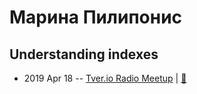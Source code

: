 # Марина Пилипонис

## Understanding indexes
- 2019 Apr 18 -- [Tver.io Radio Meetup](https://www.youtube.com/watch?v=bTfEyYkqPfw)  | [:notebook:](http://tver.io/meetup/2019/04-radio/slides/2019-tverio-radio-piliponis.pdf)  
